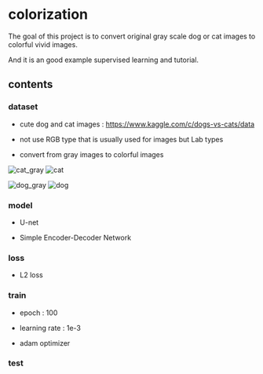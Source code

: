 # colorization 

The goal of this project is to convert original gray scale dog or cat images to 
colorful vivid images.

And it is an good example supervised learning and tutorial.

## contents

### dataset 

- cute dog and cat images : https://www.kaggle.com/c/dogs-vs-cats/data

- not use RGB type that is usually used for images but Lab types

- convert from gray images to colorful images

![cat_gray](https://user-images.githubusercontent.com/18729104/77840893-0ab0a200-71c7-11ea-8ef8-53858b3107fc.jpg)
![cat](https://user-images.githubusercontent.com/18729104/77840892-0a180b80-71c7-11ea-8f75-95462a23b57b.jpg)

![dog_gray](https://user-images.githubusercontent.com/18729104/77840896-0b493880-71c7-11ea-82fb-6cacb9b7c29a.jpg)
![dog](https://user-images.githubusercontent.com/18729104/77840895-0b493880-71c7-11ea-857e-40d65783b007.jpg)

### model

- U-net

- Simple Encoder-Decoder Network

### loss

- L2 loss

### train

- epoch : 100

- learning rate : 1e-3

- adam optimizer

### test

